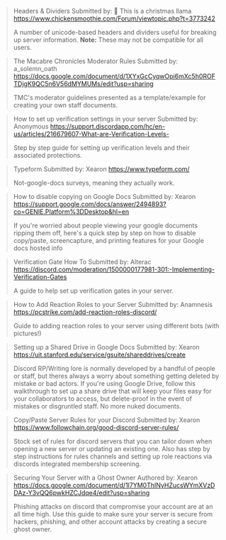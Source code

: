 > Headers & Dividers
> Submitted by: 🐪 This is a christmas llama
> <https://www.chickensmoothie.com/Forum/viewtopic.php?t=3773242>
>  
> A number of unicode-based headers and dividers useful for breaking up server information. **Note:** These may not be compatible for all users.

> The Macabre Chronicles Moderator Rules
> Submitted by: a_solemn_oath
> <https://docs.google.com/document/d/1XYxGcCyqwOpi6mXc5h0ROFTDjgK9QC5n6V56dMYMUMs/edit?usp=sharing>
>  
> TMC's moderator guidelines presented as a template/example for creating your own staff documents.

> How to set up verification settings in your server
> Submitted by: Anonymous
> <https://support.discordapp.com/hc/en-us/articles/216679607-What-are-Verification-Levels->
>  
> Step by step guide for setting up verification levels and their associated protections. 

> Typeform
> Submitted by: Xearon
> <https://www.typeform.com/>
>  
> Not-google-docs surveys, meaning they actually work.

> How to disable copying on Google Docs
> Submitted by: Xearon
> <https://support.google.com/docs/answer/2494893?co=GENIE.Platform%3DDesktop&hl=en>
>  
> If you're worried about people viewing your google documents ripping them off, here's a quick step by step on how to disable copy/paste, screencapture, and printing features for your Google docs hosted info 

> Verification Gate How To
> Submitted by: Alterac
> <https://discord.com/moderation/1500000177981-301:-Implementing-Verification-Gates>
> 
> A guide to help set up verification gates in your server.

> How to Add Reaction Roles to your Server
> Submitted by: Anamnesis
> <https://pcstrike.com/add-reaction-roles-discord/>
> 
> Guide to adding reaction roles to your server using different bots (with pictures!)

> Setting up a Shared Drive in Google Docs
> Submitted by: Xearon
> <https://uit.stanford.edu/service/gsuite/shareddrives/create>
> 
> Discord RP/Writing lore is normally developed by a handful of people or staff, but theres always a worry about something getting deleted by mistake or bad actors. If you're using Google Drive, follow this walkthrough to set up a share drive that will keep your files easy for your collaborators to access, but delete-proof in the event of mistakes or disgruntled staff. No more nuked documents.

> Copy/Paste Server Rules for your Discord
> Submitted by: Xearon
> <https://www.followchain.org/good-discord-server-rules/>
> 
> Stock set of rules for discord servers that you can tailor down when opening a new server or updating an existing one. Also has step by step instructions for rules channels and setting up role reactions via discords integrated membership screening.

> Securing Your Server with a Ghost Owner
> Authored by: Xearon
> <https://docs.google.com/document/d/1l7YM0ThINyHZucsWYmXVzDDAz-Y3vQQ6pwkHZCJdqe4/edit?usp=sharing>
> 
> Phishing attacks on discord that compromise your account are at an all time high. Use this guide to make sure your server is secure from hackers, phishing, and other account attacks by creating a secure ghost owner.
